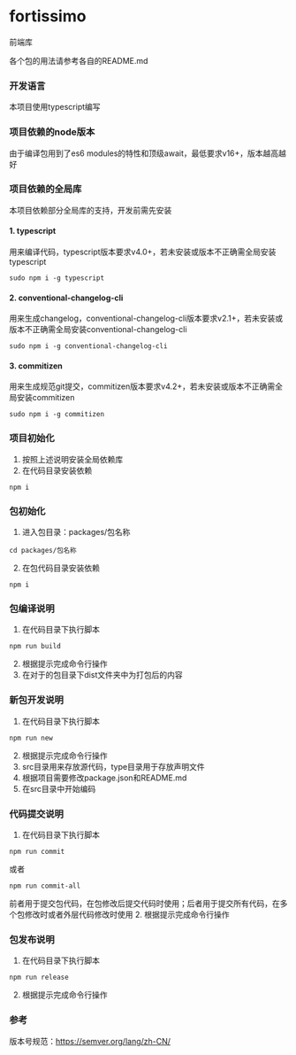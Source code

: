 # fortissimo

前端库

各个包的用法请参考各自的README.md

### 开发语言
本项目使用typescript编写

### 项目依赖的node版本
由于编译包用到了es6 modules的特性和顶级await，最低要求v16+，版本越高越好

### 项目依赖的全局库

本项目依赖部分全局库的支持，开发前需先安装

#### 1. typescript
   用来编译代码，typescript版本要求v4.0+，若未安装或版本不正确需全局安装typescript
```shell
sudo npm i -g typescript
```

#### 2. conventional-changelog-cli
用来生成changelog，conventional-changelog-cli版本要求v2.1+，若未安装或版本不正确需全局安装conventional-changelog-cli
```shell
sudo npm i -g conventional-changelog-cli
```

#### 3. commitizen
用来生成规范git提交，commitizen版本要求v4.2+，若未安装或版本不正确需全局安装commitizen
```shell
sudo npm i -g commitizen
```

### 项目初始化
1. 按照上述说明安装全局依赖库
2. 在代码目录安装依赖
```shell
npm i
```

### 包初始化
1. 进入包目录：packages/包名称
```shell
cd packages/包名称
```  
2. 在包代码目录安装依赖
```shell
npm i
```

### 包编译说明
1. 在代码目录下执行脚本
```shell
npm run build
```
2. 根据提示完成命令行操作
3. 在对于的包目录下dist文件夹中为打包后的内容

### 新包开发说明
1. 在代码目录下执行脚本
```shell
npm run new
```
2. 根据提示完成命令行操作
3. src目录用来存放源代码，type目录用于存放声明文件
4. 根据项目需要修改package.json和README.md
5. 在src目录中开始编码

### 代码提交说明
1. 在代码目录下执行脚本
```shell
npm run commit
```
或者
```shell
npm run commit-all
```
前者用于提交包代码，在包修改后提交代码时使用；后者用于提交所有代码，在多个包修改时或者外层代码修改时使用
2. 根据提示完成命令行操作

### 包发布说明
1. 在代码目录下执行脚本
```shell
npm run release
```
2. 根据提示完成命令行操作

### 参考
版本号规范：https://semver.org/lang/zh-CN/
